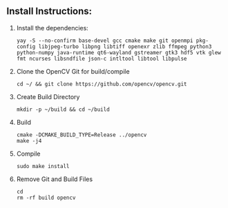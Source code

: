 ## Install Instructions:
1. Install the dependencies: 
    ```
    yay -S --no-confirm base-devel gcc cmake make git openmpi pkg-config libjpeg-turbo libpng libtiff openexr zlib ffmpeg python3 python-numpy java-runtime qt6-wayland gstreamer gtk3 hdf5 vtk glew fmt ncurses libsndfile json-c intltool libtool libpulse
    ```
2. Clone the OpenCV Git for build/compile
    ```
    cd ~/ && git clone https://github.com/opencv/opencv.git
    ```
3. Create Build Directory
    ```
    mkdir -p ~/build && cd ~/build
    ```
4. Build
    ```
    cmake -DCMAKE_BUILD_TYPE=Release ../opencv  
    make -j4
    ```
5. Compile
    ```
    sudo make install
    ```
6. Remove Git and Build Files
    ```
    cd
    rm -rf build opencv
    ```

